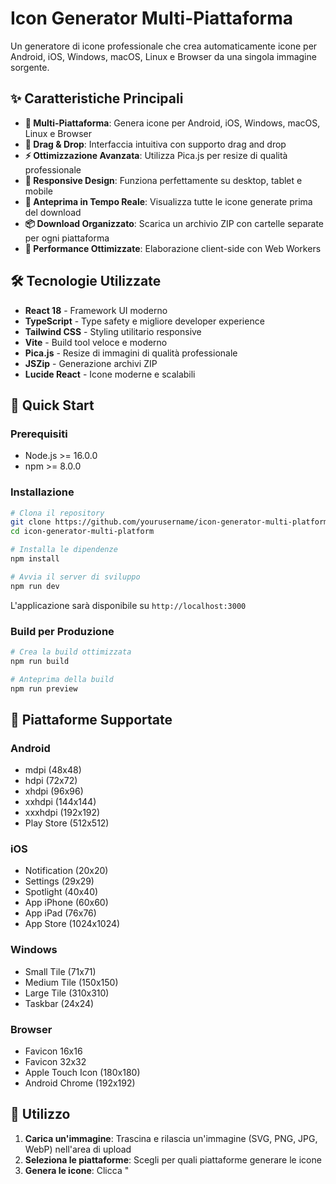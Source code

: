 # Icon Generator Multi-Piattaforma

Un generatore di icone professionale che crea automaticamente icone per Android, iOS, Windows, macOS, Linux e Browser da una singola immagine sorgente.

## ✨ Caratteristiche Principali

- **🎯 Multi-Piattaforma**: Genera icone per Android, iOS, Windows, macOS, Linux e Browser
- **🔧 Drag & Drop**: Interfaccia intuitiva con supporto drag and drop
- **⚡ Ottimizzazione Avanzata**: Utilizza Pica.js per resize di qualità professionale
- **📱 Responsive Design**: Funziona perfettamente su desktop, tablet e mobile
- **🎨 Anteprima in Tempo Reale**: Visualizza tutte le icone generate prima del download
- **📦 Download Organizzato**: Scarica un archivio ZIP con cartelle separate per ogni piattaforma
- **🚀 Performance Ottimizzate**: Elaborazione client-side con Web Workers

## 🛠️ Tecnologie Utilizzate

- **React 18** - Framework UI moderno
- **TypeScript** - Type safety e migliore developer experience
- **Tailwind CSS** - Styling utilitario responsive
- **Vite** - Build tool veloce e moderno
- **Pica.js** - Resize di immagini di qualità professionale
- **JSZip** - Generazione archivi ZIP
- **Lucide React** - Icone moderne e scalabili

## 🚀 Quick Start

### Prerequisiti

- Node.js >= 16.0.0
- npm >= 8.0.0

### Installazione

```bash
# Clona il repository
git clone https://github.com/yourusername/icon-generator-multi-platform.git
cd icon-generator-multi-platform

# Installa le dipendenze
npm install

# Avvia il server di sviluppo
npm run dev
```

L'applicazione sarà disponibile su `http://localhost:3000`

### Build per Produzione

```bash
# Crea la build ottimizzata
npm run build

# Anteprima della build
npm run preview
```

## 📱 Piattaforme Supportate

### Android
- mdpi (48x48)
- hdpi (72x72)
- xhdpi (96x96)
- xxhdpi (144x144)
- xxxhdpi (192x192)
- Play Store (512x512)

### iOS
- Notification (20x20)
- Settings (29x29)
- Spotlight (40x40)
- App iPhone (60x60)
- App iPad (76x76)
- App Store (1024x1024)

### Windows
- Small Tile (71x71)
- Medium Tile (150x150)
- Large Tile (310x310)
- Taskbar (24x24)

### Browser
- Favicon 16x16
- Favicon 32x32
- Apple Touch Icon (180x180)
- Android Chrome (192x192)

## 🎨 Utilizzo

1. **Carica un'immagine**: Trascina e rilascia un'immagine (SVG, PNG, JPG, WebP) nell'area di upload
2. **Seleziona le piattaforme**: Scegli per quali piattaforme generare le icone
3. **Genera le icone**: Clicca "